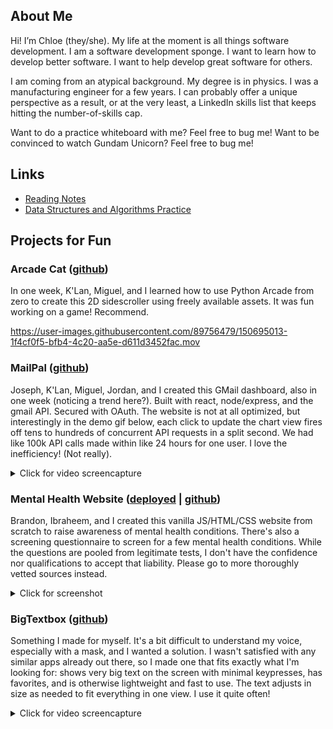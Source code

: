 ## About Me

Hi! I’m Chloe (they/she). My life at the moment is all things software development. I am a software development sponge. I want to learn how to develop better software. I want to help develop great software for others.

I am coming from an atypical background. My degree is in physics. I was a manufacturing engineer for a few years. I can probably offer a unique perspective as a result, or at the very least, a LinkedIn skills list that keeps hitting the number-of-skills cap.

Want to do a practice whiteboard with me? Feel free to bug me! Want to be convinced to watch Gundam Unicorn? Feel free to bug me!

## Links

- [Reading Notes](https://chloenott.github.io/reading-notes/)
- [Data Structures and Algorithms Practice](https://chloenott.github.io/data-structures-and-algorithms/)

## Projects for Fun

### Arcade Cat ([github](https://github.com/MCK-Team/Arcade-Game))

In one week, K'Lan, Miguel, and I learned how to use Python Arcade from zero to create this 2D sidescroller using freely available assets. It was fun working on a game! Recommend.

https://user-images.githubusercontent.com/89756479/150695013-1f4cf0f5-bfb4-4c20-aa5e-d611d3452fac.mov

### MailPal ([github](https://github.com/something-basic))

Joseph, K'Lan, Miguel, Jordan, and I created this GMail dashboard, also in one week (noticing a trend here?). Built with react, node/express, and the gmail API. Secured with OAuth. The website is not at all optimized, but interestingly in the demo gif below, each click to update the chart view fires off tens to hundreds of concurrent API requests in a split second. We had like 100k API calls made within like 24 hours for one user. I love the inefficiency! (Not really).

<details><summary>Click for video screencapture</summary>
  
![MailPalHome](https://user-images.githubusercontent.com/89756479/150696006-544c4295-2a40-4146-a00d-61ed3d7d6e9d.gif)
  
</details>

### Mental Health Website ([deployed](https://mental-health-website-cf201d79.github.io/mental-health-website/) | [github](https://github.com/mental-health-website-cf201d79/mental-health-website))

Brandon, Ibraheem, and I created this vanilla JS/HTML/CSS website from scratch to raise awareness of mental health conditions. There's also a screening questionnaire to screen for a few mental health conditions. While the questions are pooled from legitimate tests, I don't have the confidence nor qualifications to accept that liability. Please go to more thoroughly vetted sources instead.

<details><summary>Click for screenshot</summary>
  
![mental_health_website_screenshot](https://user-images.githubusercontent.com/89756479/150695674-6e03d29f-1631-4fb1-bdea-b9822a2f6e47.jpg)
  
</details>

### BigTextbox ([github](https://github.com/chloenott/big-textbox))

Something I made for myself. It's a bit difficult to understand my voice, especially with a mask, and I wanted a solution. I wasn't satisfied with any similar apps already out there, so I made one that fits exactly what I'm looking for: shows very big text on the screen with minimal keypresses, has favorites, and is otherwise lightweight and fast to use. The text adjusts in size as needed to fit everything in one view. I use it quite often!

<details><summary>Click for video screencapture</summary>
  
https://user-images.githubusercontent.com/89756479/150696513-050ec950-5d50-45ff-ad38-975e79417165.mov
  
</details>




